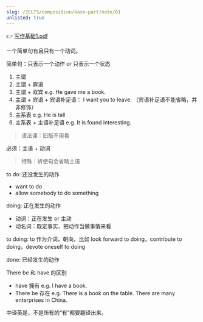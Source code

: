 ```yaml
---
slug: /IELTS/composition/base-part/note/01
unlisted: true
---
```


👉 [写作基础1.pdf](./写作基础1.pdf)

一个简单句有且只有一个动词。

简单句：只表示一个动作 or 只表示一个状态

1. 主谓
2. 主谓 + 宾语
3. 主谓 + 双宾 e.g. He gave me a book.
4. 主谓 + 宾语 + 宾语补足语： I want you to leave. （宾语补足语不能省略，并非修饰）
5. 主系表 e.g. He is tall
6. 主系表 + 主语补足语 e.g. It is found interesting.

> 语法课：旧版不用看

必须：主语 + 动词
> 特殊：祈使句会省略主语

to do: 还没发生的动作
- want to do
- allow somebody to do something

doing: 正在发生的动作
- 动词：正在发生 or 主动
- 动名词：既定事实、把动作当做事情来看

to doing: to 作为介词，朝向，比如 look forward to doing，contribute to doing，devote oneself to doing

done: 已经发生的动作


There be 和 have 的区别
- have 拥有 e.g. I have a book.
- There be 存在 e.g. There is a book on the table. There are many enterprises in China.

中译英是，不是所有的“有”都要翻译出来。